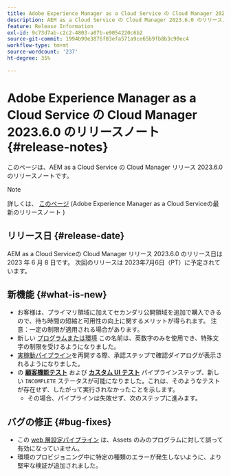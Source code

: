 ```yaml
---
title: Adobe Experience Manager as a Cloud Service の Cloud Manager 2023.6.0 のリリースノート
description: AEM as a Cloud Service の Cloud Manager 2023.6.0 のリリースノートです。
feature: Release Information
exl-id: 9c73d7ab-c2c2-4803-a07b-e9054220c6b2
source-git-commit: 1994b90e3876f03efa571a9ce65b9fb8b3c90ec4
workflow-type: tm+mt
source-wordcount: '237'
ht-degree: 35%

---
```



# Adobe Experience Manager as a Cloud Service の Cloud Manager 2023.6.0 のリリースノート {#release-notes}

このページは、AEM as a Cloud Service の Cloud Manager リリース 2023.6.0 のリリースノートです。

>[!NOTE]
>
>詳しくは、 [このページ](/help/release-notes/release-notes-cloud/release-notes-current.md) (Adobe Experience Manager as a Cloud Serviceの最新のリリースノート )

## リリース日 {#release-date}

AEM as a Cloud Serviceの Cloud Manager リリース 2023.6.0 のリリース日は 2023 年 6 月 8 日です。 次回のリリースは 2023年7月6日（PT）に予定されています。

## 新機能 {#what-is-new}

* お客様は、プライマリ領域に加えてセカンダリ公開領域を追加で購入できるので、待ち時間の短縮と可用性の向上に関するメリットが得られます。 注意：一定の制限が適用される場合があります。
* 新しい [プログラムまたは環境](/help/implementing/cloud-manager/getting-access-to-aem-in-cloud/program-types.md) この名前は、英数字のみを使用でき、特殊文字の制限を受けるようになりました。
* [実稼動パイプライン](/help/implementing/cloud-manager/configuring-pipelines/configuring-production-pipelines.md)を再開する際、承認ステップで確認ダイアログが表示されるようになりました。
* の **[顧客機能テスト](/help/implementing/cloud-manager/functional-testing.md#custom-functional-testing)** および **[カスタム UI テスト](/help/implementing/cloud-manager/ui-testing.md)** パイプラインステップ、新しい `INCOMPLETE` ステータスが可能になりました。これは、そのようなテストが存在せず、したがって実行されなかったことを示します。
   * その場合、パイプラインは失敗せず、次のステップに進みます。

## バグの修正 {#bug-fixes}

* この [web 層設定パイプライン](/help/implementing/cloud-manager/configuring-pipelines/introduction-ci-cd-pipelines.md#web-tier-config-pipelines) は、Assets のみのプログラムに対して誤って有効になっていません。
* 環境のプロビジョニング中に特定の種類のエラーが発生しないように、より堅牢な検証が追加されました。
